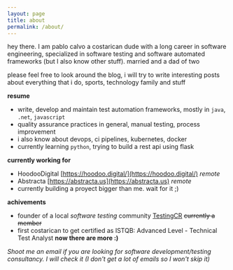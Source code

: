 ```yaml
---
layout: page
title: about
permalink: /about/
---
```


hey there. I am pablo calvo a costarican dude with a long career in software engineering, specialized in software testing and software automated frameworks (but I also know other stuff). married and a dad of two

please feel free to look around the blog, i will try to write interesting posts about everything that i do, sports, technology
family and stuff

**resume**

- write, develop and maintain test automation frameworks, mostly in `java`, `.net`, `javascript`
- quality assurance practices in general, manual testing, process improvement
- i also know about devops, ci pipelines, kubernetes, docker
- currently learning `python`, trying to build a rest api using flask


**currently working for**
- HoodooDigital [https://hoodoo.digital/](https://hoodoo.digital/) *remote*
- Abstracta [https://abstracta.us](https://abstracta.us) *remote*
- currently building a proyect bigger than me. wait for it ;)

**achivements**

- founder of a local *software testing* community [TestingCR](https://www.facebook.com/groups/testingCR/) ~~currently a member~~
- first costarican to get certified as ISTQB: Advanced Level - Technical Test Analyst **now there are more :)**


*Shoot me an email if you are looking for software development/testing consultancy. I will check it (I don't get a lot of emails so I won't skip it)*


